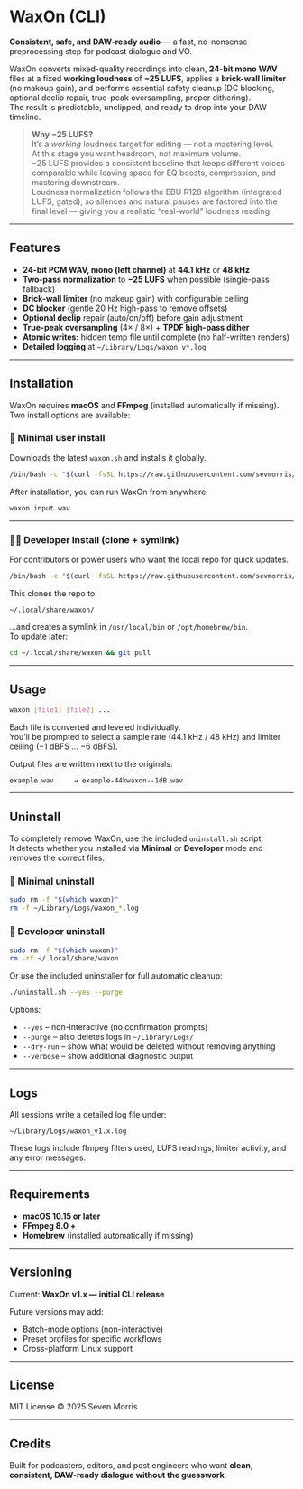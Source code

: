 # WaxOn (CLI)
**Consistent, safe, and DAW-ready audio** — a fast, no-nonsense preprocessing step for podcast dialogue and VO.

WaxOn converts mixed-quality recordings into clean, **24-bit mono WAV** files at a fixed **working loudness** of **−25 LUFS**, applies a **brick-wall limiter** (no makeup gain), and performs essential safety cleanup (DC blocking, optional declip repair, true-peak oversampling, proper dithering).  
The result is predictable, unclipped, and ready to drop into your DAW timeline.

> **Why −25 LUFS?**  
> It’s a *working* loudness target for editing — not a mastering level.  
> At this stage you want headroom, not maximum volume.  
> −25 LUFS provides a consistent baseline that keeps different voices comparable while leaving space for EQ boosts, compression, and mastering downstream.  
> Loudness normalization follows the EBU R128 algorithm (integrated LUFS, gated), so silences and natural pauses are factored into the final level — giving you a realistic “real-world” loudness reading.

---

## Features

- **24-bit PCM WAV, mono (left channel)** at **44.1 kHz** or **48 kHz**
- **Two-pass normalization** to **−25 LUFS** when possible (single-pass fallback)
- **Brick-wall limiter** (no makeup gain) with configurable ceiling
- **DC blocker** (gentle 20 Hz high-pass to remove offsets)
- **Optional declip** repair (auto/on/off) before gain adjustment
- **True-peak oversampling** (4× / 8×) + **TPDF high-pass dither**
- **Atomic writes:** hidden temp file until complete (no half-written renders)
- **Detailed logging** at `~/Library/Logs/waxon_v*.log`

---

## Installation

WaxOn requires **macOS** and **FFmpeg** (installed automatically if missing).  
Two install options are available:

### 🧩 Minimal user install
Downloads the latest `waxon.sh` and installs it globally.

```bash
/bin/bash -c "$(curl -fsSL https://raw.githubusercontent.com/sevmorris/WaxOn/main/install.sh)"
```

After installation, you can run WaxOn from anywhere:
```bash
waxon input.wav
```

---

### 🧑‍💻 Developer install (clone + symlink)
For contributors or power users who want the local repo for quick updates.

```bash
/bin/bash -c "$(curl -fsSL https://raw.githubusercontent.com/sevmorris/WaxOn/main/install.sh)" -- --dev
```

This clones the repo to:
```
~/.local/share/waxon/
```

…and creates a symlink in `/usr/local/bin` or `/opt/homebrew/bin`.  
To update later:
```bash
cd ~/.local/share/waxon && git pull
```

---

## Usage

```bash
waxon [file1] [file2] ...
```

Each file is converted and leveled individually.  
You’ll be prompted to select a sample rate (44.1 kHz / 48 kHz) and limiter ceiling (−1 dBFS … −6 dBFS).  

Output files are written next to the originals:

```
example.wav     → example-44kwaxon--1dB.wav
```

---

## Uninstall

To completely remove WaxOn, use the included `uninstall.sh` script.  
It detects whether you installed via **Minimal** or **Developer** mode and removes the correct files.

### 🧹 Minimal uninstall
```bash
sudo rm -f "$(which waxon)"
rm -f ~/Library/Logs/waxon_*.log
```

### 🧩 Developer uninstall
```bash
sudo rm -f "$(which waxon)"
rm -rf ~/.local/share/waxon
```

Or use the included uninstaller for full automatic cleanup:
```bash
./uninstall.sh --yes --purge
```

Options:
- `--yes` – non-interactive (no confirmation prompts)
- `--purge` – also deletes logs in `~/Library/Logs/`
- `--dry-run` – show what would be deleted without removing anything
- `--verbose` – show additional diagnostic output

---

## Logs

All sessions write a detailed log file under:
```
~/Library/Logs/waxon_v1.x.log
```
These logs include ffmpeg filters used, LUFS readings, limiter activity, and any error messages.

---

## Requirements

- **macOS 10.15 or later**
- **FFmpeg 8.0 +**
- **Homebrew** (installed automatically if missing)

---

## Versioning

Current: **WaxOn v1.x — initial CLI release**

Future versions may add:
- Batch-mode options (non-interactive)
- Preset profiles for specific workflows
- Cross-platform Linux support

---

## License
MIT License © 2025 Seven Morris

---

## Credits
Built for podcasters, editors, and post engineers who want **clean, consistent, DAW-ready dialogue without the guesswork**.
